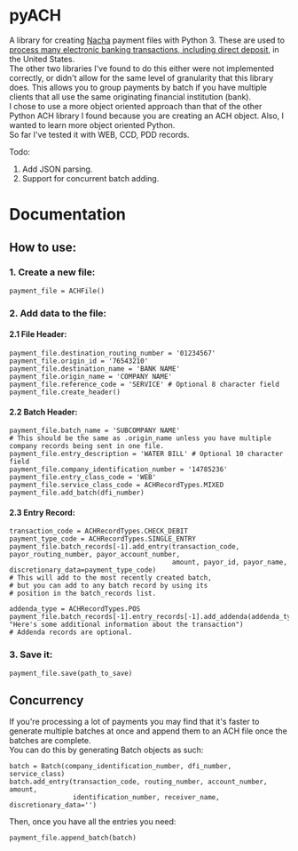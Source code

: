 # pyACH
A library for creating [Nacha](https://www.nacha.org/rules) payment files with Python 3. These are used to [process many electronic banking transactions, including direct deposit](https://en.wikipedia.org/wiki/NACHA), in the United States.   
The other two libraries I've found to do this either were not implemented correctly, or didn't allow for the same level of granularity that this library does. This allows you to group payments by batch if you have multiple clients that all use the same originating financial institution (bank).     
I chose to use a more object oriented approach than that of the other Python ACH library I found because you are creating an ACH object. Also, I wanted to learn more object oriented Python.  
So far I've tested it with WEB, CCD, PDD records. 

Todo: 
  1. Add JSON parsing.
  2. Support for concurrent batch adding.
  
# Documentation  


## How to use:
### 1. Create a new file:
    payment_file = ACHFile()
	
### 2. Add data to the file:
#### 2.1 File Header:
	payment_file.destination_routing_number = '01234567'
	payment_file.origin_id = '76543210'
	payment_file.destination_name = 'BANK NAME'
	payment_file.origin_name = 'COMPANY NAME'
	payment_file.reference_code = 'SERVICE' # Optional 8 character field
	payment_file.create_header()
#### 2.2 Batch Header:
	payment_file.batch_name = 'SUBCOMPANY NAME' 
	# This should be the same as .origin_name unless you have multiple company records being sent in one file.
	payment_file.entry_description = 'WATER BILL' # Optional 10 character field
	payment_file.company_identification_number = '14785236'
	payment_file.entry_class_code = 'WEB'
	payment_file.service_class_code = ACHRecordTypes.MIXED
	payment_file.add_batch(dfi_number)
#### 2.3 Entry Record:
	transaction_code = ACHRecordTypes.CHECK_DEBIT
	payment_type_code = ACHRecordTypes.SINGLE_ENTRY
	payment_file.batch_records[-1].add_entry(transaction_code, payor_routing_number, payor_account_number,
	                                         amount, payor_id, payor_name, discretionary_data=payment_type_code) 
	# This will add to the most recently created batch, 
	# but you can add to any batch record by using its 
	# position in the batch_records list.
	
	addenda_type = ACHRecordTypes.POS
	payment_file.batch_records[-1].entry_records[-1].add_addenda(addenda_type, "Here's some additional information about the transaction")
	# Addenda records are optional.
																  		
### 3. Save it:
	payment_file.save(path_to_save)
	
  
## Concurrency
If you're processing a lot of payments you may find that it's faster to generate 
multiple batches at once and append them to an ACH file once the batches are complete.  
You can do this by generating Batch objects as such:

    batch = Batch(company_identification_number, dfi_number, service_class)
    batch.add_entry(transaction_code, routing_number, account_number, amount, 
    		        identification_number, receiver_name, discretionary_data='')
Then, once you have all the entries you need:

    payment_file.append_batch(batch)
